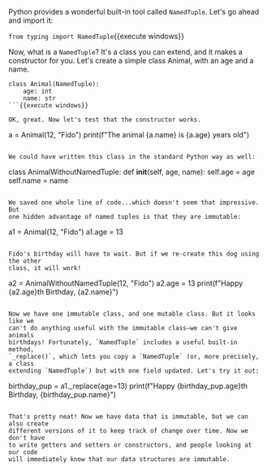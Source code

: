 Python provides a wonderful built-in tool called `NamedTuple`. Let's go
ahead and import it:

`from typing import NamedTuple`{{execute windows}}

Now, what is a `NamedTuple`? It's a class you can extend, and it makes a
constructor for you. Let's create a simple class Animal, with an age and a
name.

```
class Animal(NamedTuple):
    age: int
    name: str
```{{execute windows}}

OK, great. Now let's test that the constructor works.

```
a = Animal(12, "Fido")
print(f"The animal {a.name} is {a.age} years old")
```{{execute windows}}

We could have written this class in the standard Python way as well:

```
class AnimalWithoutNamedTuple:
    def __init__(self, age, name):
        self.age = age
        self.name = name
```{{execute windows}}

We saved one whole line of code...which doesn't seem that impressive. But
one hidden advantage of named tuples is that they are immutable:

```
a1 = Animal(12, "Fido")
a1.age = 13
```{{execute windows}}

Fido's birthday will have to wait. But if we re-create this dog using the other
class, it will work!

```
a2 = AnimalWithoutNamedTuple(12, "Fido")
a2.age = 13
print(f"Happy {a2.age}th Birthday, {a2.name}")
```{{execute windows}}

Now we have one immutable class, and one mutable class. But it looks like we
can't do anything useful with the immutable class—we can't give animals
birthdays! Fortunately, `NamedTuple` includes a useful built-in method,
`_replace()`, which lets you copy a `NamedTuple` (or, more precisely, a class
extending `NamedTuple`) but with one field updated. Let's try it out:

```
birthday_pup = a1._replace(age=13)
print(f"Happy {birthday_pup.age}th Birthday, {birthday_pup.name}")
```{{execute windows}}

That's pretty neat! Now we have data that is immutable, but we can also create
different versions of it to keep track of change over time. Now we don't have
to write getters and setters or constructors, and people looking at our code
will immediately know that our data structures are immutable.
